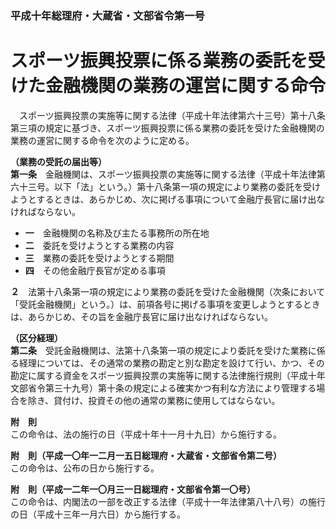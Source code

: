 ### 平成十年総理府・大蔵省・文部省令第一号  
# スポーツ振興投票に係る業務の委託を受けた金融機関の業務の運営に関する命令  
　スポーツ振興投票の実施等に関する法律（平成十年法律第六十三号）第十八条第三項の規定に基づき、スポーツ振興投票に係る業務の委託を受けた金融機関の業務の運営に関する命令を次のように定める。  
  
**（業務の受託の届出等）**  
**第一条**　金融機関は、スポーツ振興投票の実施等に関する法律（平成十年法律第六十三号。以下「法」という。）第十八条第一項の規定により業務の委託を受けようとするときは、あらかじめ、次に掲げる事項について金融庁長官に届け出なければならない。  
* **一**　金融機関の名称及び主たる事務所の所在地  
* **二**　委託を受けようとする業務の内容  
* **三**　業務の委託を受けようとする期間  
* **四**　その他金融庁長官が定める事項  
  
**２**　法第十八条第一項の規定により業務の委託を受けた金融機関（次条において「受託金融機関」という。）は、前項各号に掲げる事項を変更しようとするときは、あらかじめ、その旨を金融庁長官に届け出なければならない。  
  
**（区分経理）**  
**第二条**　受託金融機関は、法第十八条第一項の規定により委託を受けた業務に係る経理については、その通常の業務の勘定と別な勘定を設けて行い、かつ、その勘定に属する資金をスポーツ振興投票の実施等に関する法律施行規則（平成十年文部省令第三十九号）第十条の規定による確実かつ有利な方法により管理する場合を除き、貸付け、投資その他の通常の業務に使用してはならない。  
  
**附　則**  
この命令は、法の施行の日（平成十年十一月十九日）から施行する。  
  
**附　則（平成一〇年一二月一五日総理府・大蔵省・文部省令第二号）**  
この命令は、公布の日から施行する。  
  
**附　則（平成一二年一〇月三一日総理府・文部省令第一〇号）**  
この命令は、内閣法の一部を改正する法律（平成十一年法律第八十八号）の施行の日（平成十三年一月六日）から施行する。  
  
